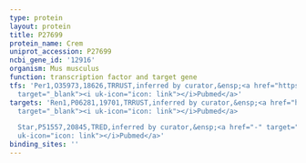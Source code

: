 ```yaml
---
type: protein
layout: protein
title: P27699
protein_name: Crem
uniprot_accession: P27699
ncbi_gene_id: '12916'
organism: Mus musculus
function: transcription factor and target gene
tfs: 'Per1,O35973,18626,TRRUST,inferred by curator,&ensp;<a href="https://www.ncbi.nlm.nih.gov/pubmed/?term=23443664%5Buid%5D"
  target="_blank"><i uk-icon="icon: link"></i>Pubmed</a>'
targets: 'Ren1,P06281,19701,TRRUST,inferred by curator,&ensp;<a href="https://www.ncbi.nlm.nih.gov/pubmed/?term=11564732%5Buid%5D"
  target="_blank"><i uk-icon="icon: link"></i>Pubmed</a>

  Star,P51557,20845,TRED,inferred by curator,&ensp;<a href="-" target="_blank"><i
  uk-icon="icon: link"></i>Pubmed</a>'
binding_sites: ''
---
```

